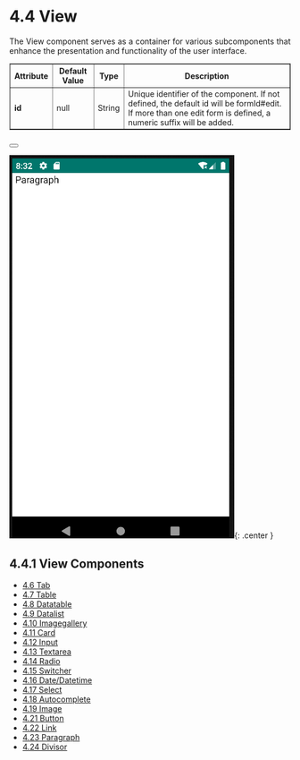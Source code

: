 # 4.4 View
<div style="text-align: justify;">
<p>
The View component serves as a container for various subcomponents that enhance the presentation and functionality of the user interface.
</p>
</div>
<table border="1">
    <thead>
        <tr>
            <th colspan="2">Attribute</th>
            <th>Default Value</th>
            <th>Type</th>
            <th>Description</th>
         </tr>
    </thead>
     <tbody>
        <tr>
            <td colspan="2"><strong>id</strong></td>
            <td>null</td>
            <td>String</td>
            <td>Unique identifier of the component. If not defined, the default id will be formId#edit. If more than one edit form is defined, a numeric suffix will be added.</td>
        </tr>
    </tbody>
</table>
    <main id="formView" name="View" repo="pruebaRepo">
        <list id="listView" name="View">
            <buttonbar type="fab">
                <button id="btnFab">
                    <action id="accionFAB" type="nav" route="formView-view1">
                        <param name="repo" value="pruebaRepo"/>
                    </action>
                </button>
            </buttonbar>
        </list>
        <view id="view1">
            <p value="Paragraph" />
        </view>
    </main>

![img.png](../img/view.png){: .center }

## 4.4.1 View Components
<ul class="three-columns">
    <li><a href="../tab">4.6 Tab</a></li>
    <li><a href="../table">4.7 Table</a></li>
	<li><a href="../datatable">4.8 Datatable</a></li>
    <li><a href="../datalist">4.9 Datalist</a></li>
	<li><a href="../imagegallery">4.10 Imagegallery</a></li>
    <li><a href="../card">4.11 Card</a></li>
    <li><a href="../input">4.12 Input</a></li>
    <li><a href="../textarea">4.13 Textarea</a></li>
    <li><a href="../radio">4.14 Radio</a></li>
    <li><a href="../switcher">4.15 Switcher</a></li>
    <li><a href="../date">4.16 Date/Datetime</a></li>
    <li><a href="../select">4.17 Select</a></li>
    <li><a href="../autocomplete">4.18 Autocomplete</a></li>
    <li><a href="../image">4.19 Image</a></li>
	<li><a href="../button">4.21 Button</a></li>
    <li><a href="../link">4.22 Link</a></li>
    <li><a href="../paragraph">4.23 Paragraph</a></li>
    <li><a href="../divisor">4.24 Divisor</a></li>
</ul>
